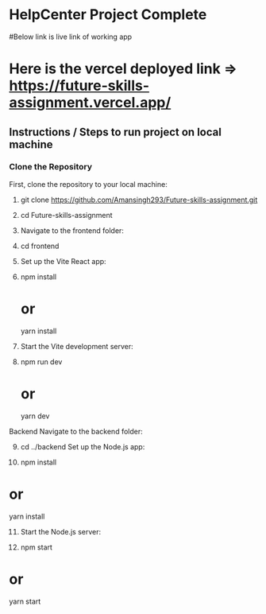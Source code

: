 # HelpCenter Project Complete

#Below link is live link of working app 

# Here is the vercel deployed link => https://future-skills-assignment.vercel.app/


## Instructions / Steps to run project on local machine

### Clone the Repository

First, clone the repository to your local machine:

1. git clone https://github.com/Amansingh293/Future-skills-assignment.git

2. cd Future-skills-assignment

3. Navigate to the frontend folder:

4. cd frontend

5. Set up the Vite React app:

6. npm install
   # or
   yarn install

7. Start the Vite development server:

8. npm run dev
   # or
   yarn dev

Backend
Navigate to the backend folder:

9. cd ../backend
 Set up the Node.js app:

10. npm install
# or
yarn install


11. Start the Node.js server:

12. npm start
   # or
   yarn start
